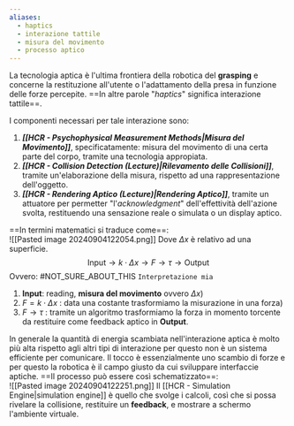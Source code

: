 ```yaml
---
aliases:
  - haptics
  - interazione tattile
  - misura del movimento
  - processo aptico
---
```

La tecnologia aptica è l'ultima frontiera della robotica del **grasping** e concerne la restituzione all'utente o l'adattamento della presa in funzione delle forze percepite.
==In altre parole "*haptics*" significa interazione tattile==.


I componenti necessari per tale interazione sono:
1. ***[[HCR - Psychophysical Measurement Methods|Misura del Movimento]]***, specificatamente: misura del movimento di una certa parte del corpo, tramite una tecnologia appropiata.
2. ***[[HCR - Collision Detection (Lecture)|Rilevamento delle Collisioni]]***, tramite un'elaborazione della misura, rispetto ad una rappresentazione dell'oggetto.
3. ***[[HCR - Rendering Aptico (Lecture)|Rendering Aptico]]***, tramite un attuatore per permetter "l'*acknowledgment*" dell'effettività dell'azione svolta, restituendo una sensazione reale o simulata o un display aptico.

==In termini matematici si traduce come==:<br>![[Pasted image 20240904122054.png]]
Dove $\Delta x$ è relativo ad una superficie.$$\text{Input} \to k \cdot \Delta x \to F \to \tau \to \text{Output}$$Ovvero: #NOT_SURE_ABOUT_THIS `Interpretazione mia`
1. **Input**: reading, **misura del movimento** ovvero $\Delta x$)
2. $F = k \cdot \Delta x$ : data una costante trasformiamo la misurazione in una forza)
3. $F \to \tau$ : tramite un algoritmo trasformiamo la forza in momento torcente da restituire come feedback aptico in **Output**.

In generale la quantità di energia scambiata nell'interazione aptica è molto più alta rispetto agli altri tipi di interazione per questo non è un sistema efficiente per comunicare.
Il tocco è essenzialmente uno scambio di forze e per questo la robotica è il campo giusto da cui sviluppare interfaccie aptiche.
==Il processo può essere così schematizzato==:<br>![[Pasted image 20240904122251.png]]
Il [[HCR - Simulation Engine|simulation engine]] è quello che svolge i calcoli, così che si possa rivelare la collisione, restituire un **feedback**, e mostrare a schermo l'ambiente virtuale.
